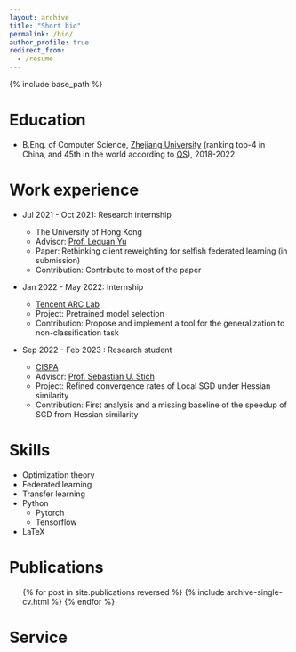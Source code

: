 ```yaml
---
layout: archive
title: "Short bio"
permalink: /bio/
author_profile: true
redirect_from:
  - /resume
---
```


{% include base_path %}

Education
======
* B.Eng. of Computer Science, [Zhejiang University](https://www.zju.edu.cn/english) (ranking top-4 in China, and 45th in the world according to [QS](https://www.universityrankings.ch/results/QS/2022?ranking=QS&year=2022&region=&q=China)), 2018-2022
<!-- * PhD student, [CISPA](https://cispa.de/en) (ranking top-1 in computer security according to [csrankings](https://csrankings.org/#/fromyear/2012/toyear/2022/index?sec&world)), 2022-2023.02 (inevitably stopped due to [visa refusal](/posts/2023/02/Shocked-by-the-bad-visa-decision)) -->

Work experience
======
* Jul 2021 - Oct 2021: Research internship
  * The University of Hong Kong
  * Advisor: [Prof. Lequan Yu](https://yulequan.github.io)
  * Paper: Rethinking client reweighting for selfish federated learning (in submission)
  * Contribution: Contribute to most of the paper

* Jan 2022 - May 2022: Internship
  * [Tencent ARC Lab](https://arc.tencent.com/en/index)
  * Project: Pretrained model selection
  * Contribution: Propose and implement a tool for the generalization to non-classification task

* Sep 2022 - Feb 2023 : Research student
  * [CISPA](https://cispa.de/en)
  * Advisor: [Prof. Sebastian U. Stich](https://sstich.ch)
  * Project: Refined convergence rates of Local SGD under Hessian similarity
  * Contribution: First analysis and a missing baseline of the speedup of SGD from Hessian similarity
  
Skills
======
* Optimization theory
* Federated learning
* Transfer learning
* Python
  * Pytorch
  * Tensorflow
* LaTeX

Publications
======
  <ul>{% for post in site.publications reversed %}
    {% include archive-single-cv.html %}
  {% endfor %}</ul>
  
<!-- Talks
======
  <ul>{% for post in site.talks %}
    {% include archive-single-talk-cv.html %}
  {% endfor %}</ul> -->
  
<!-- Teaching
======
  <ul>{% for post in site.teaching %}
    {% include archive-single-cv.html %}
  {% endfor %}</ul> -->
  
Service
======

